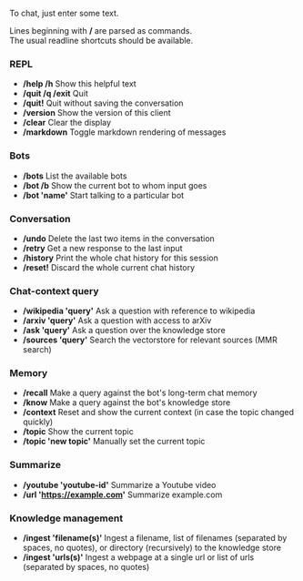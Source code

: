 To chat, just enter some text.

Lines beginning with **/** are parsed as commands.  
The usual readline shortcuts should be available.

### REPL

- **/help /h**                   Show this helpful text
- **/quit /q /exit**             Quit
- **/quit!**                     Quit without saving the conversation
- **/version**                   Show the version of this client
- **/clear**                     Clear the display
- **/markdown**                  Toggle markdown rendering of messages

### Bots

- **/bots**                      List the available bots
- **/bot /b**                    Show the current bot to whom input goes
- **/bot 'name'**                Start talking to a particular bot

### Conversation

- **/undo**                      Delete the last two items in the conversation
- **/retry**                     Get a new response to the last input
- **/history**                   Print the whole chat history for this session
- **/reset!**                    Discard the whole current chat history

### Chat-context query

- **/wikipedia 'query'**         Ask a question with reference to wikipedia
- **/arxiv 'query'**             Ask a question with access to arXiv
- **/ask 'query'**               Ask a question over the knowledge store
- **/sources 'query'**           Search the vectorstore for relevant sources (MMR search)

### Memory

- **/recall**                    Make a query against the bot's long-term chat memory
- **/know**                      Make a query against the bot's knowledge store
- **/context**                   Reset and show the current context (in case the topic changed quickly)
- **/topic**                     Show the current topic
- **/topic 'new topic'**         Manually set the current topic

### Summarize

- **/youtube 'youtube-id'**      Summarize a Youtube video
- **/url 'https://example.com'** Summarize example.com

### Knowledge management

- **/ingest 'filename(s)'**      Ingest a filename, list of filenames (separated by spaces, no quotes), or directory (recursively) to the knowledge store  
- **/ingest 'urls(s)'**          Ingest a webpage at a single url or list of urls (separated by spaces, no quotes)
